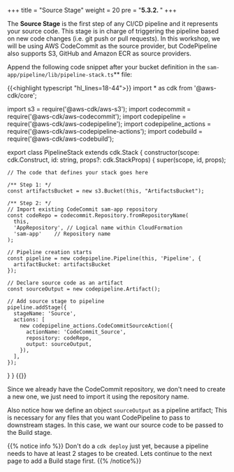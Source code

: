 +++
title = "Source Stage"
weight = 20
pre = "<b>5.3.2. </b>"
+++

The **Source Stage** is the first step of any CI/CD pipeline and it represents your source code. This stage is in charge of triggering the pipeline based on new code changes (i.e. git push or pull requests). In this workshop, we will be using AWS CodeCommit as the source provider, but CodePipeline also supports S3, GitHub and Amazon ECR as source providers.

Append the following code snippet after your bucket definition in the `sam-app/pipeline/lib/pipeline-stack.ts`** file:

{{<highlight typescript "hl_lines=18-44">}}
import * as cdk from '@aws-cdk/core';

import s3 = require('@aws-cdk/aws-s3');
import codecommit = require('@aws-cdk/aws-codecommit');
import codepipeline = require('@aws-cdk/aws-codepipeline');
import codepipeline_actions = require('@aws-cdk/aws-codepipeline-actions');
import codebuild = require('@aws-cdk/aws-codebuild');

export class PipelineStack extends cdk.Stack {
  constructor(scope: cdk.Construct, id: string, props?: cdk.StackProps) {
    super(scope, id, props);

    // The code that defines your stack goes here
    
    /** Step 1: */
    const artifactsBucket = new s3.Bucket(this, "ArtifactsBucket");
    
    /** Step 2: */
    // Import existing CodeCommit sam-app repository
    const codeRepo = codecommit.Repository.fromRepositoryName(
      this,
      'AppRepository', // Logical name within CloudFormation
      'sam-app'    // Repository name
    );
    
    // Pipeline creation starts
    const pipeline = new codepipeline.Pipeline(this, 'Pipeline', {
      artifactBucket: artifactsBucket
    });
    
    // Declare source code as an artifact
    const sourceOutput = new codepipeline.Artifact();
    
    // Add source stage to pipeline
    pipeline.addStage({
      stageName: 'Source',
      actions: [
        new codepipeline_actions.CodeCommitSourceAction({
          actionName: 'CodeCommit_Source',
          repository: codeRepo,
          output: sourceOutput,
        }),
      ],
    });

  }
}
{{</highlight>}}

Since we already have the CodeCommit repository, we don't need to create a new one, we just need to import it using the repository name. 

Also notice how we define an object `sourceOutput` as a pipeline artifact; This is necessary for any files that you want CodePipeline to pass to downstream stages. In this case, we want our source code to be passed to the Build stage.

{{% notice info %}}
Don't do a `cdk deploy` just yet, because a pipeline needs to have at least 2 stages to be created. Lets continue to the next page to add a Build stage first.
{{% /notice%}}
